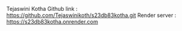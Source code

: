 Tejaswini Kotha
Github link : https://github.com/Tejaswinikoth/s23db83kotha.git 
Render server : https://s23db83kotha.onrender.com

